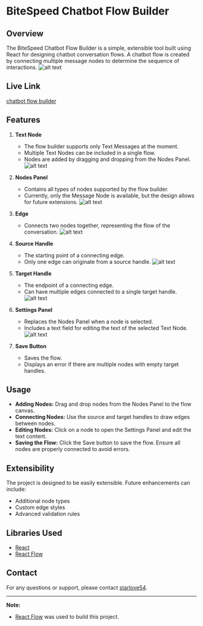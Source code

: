 # BiteSpeed Chatbot Flow Builder

## Overview

The BiteSpeed Chatbot Flow Builder is a simple, extensible tool built using React for designing chatbot conversation flows. A chatbot flow is created by connecting multiple message nodes to determine the sequence of interactions.
![alt text](src/assets/screenshots/chatbot_flow_builder.png)

## Live Link

[chatbot flow builder](https://chatbot-flow-builder-bay.vercel.app/)

## Features

1. **Text Node**

   - The flow builder supports only Text Messages at the moment.
   - Multiple Text Nodes can be included in a single flow.
   - Nodes are added by dragging and dropping from the Nodes Panel.
     ![alt text](src/assets/screenshots/textnode.png)

2. **Nodes Panel**

   - Contains all types of nodes supported by the flow builder.
   - Currently, only the Message Node is available, but the design allows for future extensions.
     ![alt text](src/assets/screenshots/nodes_panel.png)

3. **Edge**

   - Connects two nodes together, representing the flow of the conversation.
     ![alt text](src/assets/screenshots/edges.png)

4. **Source Handle**

   - The starting point of a connecting edge.
   - Only one edge can originate from a source handle.
     ![alt text](src/assets/screenshots/source_handle.png)

5. **Target Handle**

   - The endpoint of a connecting edge.
   - Can have multiple edges connected to a single target handle.
     ![alt text](src/assets/screenshots/target_handle.png)

6. **Settings Panel**

   - Replaces the Nodes Panel when a node is selected.
   - Includes a text field for editing the text of the selected Text Node.
     ![alt text](src/assets/screenshots/settings_panel.png)

7. **Save Button**
   - Saves the flow.
   - Displays an error if there are multiple nodes with empty target handles.

## Usage

- **Adding Nodes:** Drag and drop nodes from the Nodes Panel to the flow canvas.
- **Connecting Nodes:** Use the source and target handles to draw edges between nodes.
- **Editing Nodes:** Click on a node to open the Settings Panel and edit the text content.
- **Saving the Flow:** Click the Save button to save the flow. Ensure all nodes are properly connected to avoid errors.

## Extensibility

The project is designed to be easily extensible. Future enhancements can include:

- Additional node types
- Custom edge styles
- Advanced validation rules

## Libraries Used

- [React](https://reactjs.org/)
- [React Flow](https://reactflow.dev/)

## Contact

For any questions or support, please contact [starlove54](mailto:anubhavnegi54@gmail.com).

---

**Note:**

- [React Flow](https://reactflow.dev/) was used to build this project.
